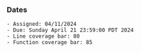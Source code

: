 ### Dates
    - Assigned: 04/11/2024
    - Due: Sunday April 21 23:59:00 PDT 2024
    - Line coverage bar: 80
    - Function coverage bar: 85
